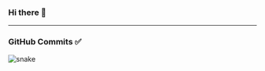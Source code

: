 ### Hi there 👋
***
### GitHub Commits ✅
![snake](https://raw.githubusercontent.com/xMarioDominguez/xmariodominguez/output/github-contribution-grid-snake-dark.svg)
<!--
***
### GitHub Stats! 📊
![stats](https://github-readme-stats.vercel.app/api?username=xmariodominguez&show_icons=true&count_private=true&theme=ocean_dark)


<!--
**xMarioDominguez/xmariodominguez** is a ✨ _special_ ✨ repository because its `README.md` (this file) appears on your GitHub profile.

Here are some ideas to get you started:

- 🔭 I’m currently working on ...
- 🌱 I’m currently learning ...
- 👯 I’m looking to collaborate on ...
- 🤔 I’m looking for help with ...
- 💬 Ask me about ...
- 📫 How to reach me: ...
- 😄 Pronouns: ...
- ⚡ Fun fact: ...
-->
